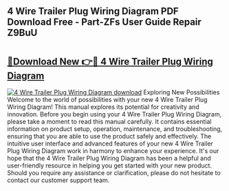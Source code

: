 ## 4 Wire Trailer Plug Wiring Diagram PDF Download Free - Part-ZFs User Guide Repair Z9BuU

# <h2><a href="http://dfsae5.blite.top/?on=4+Wire+Trailer+Plug+Wiring+Diagram">🔗Download New 👉🔴 4 Wire Trailer Plug Wiring Diagram</a></h2>

[![4 Wire Trailer Plug Wiring Diagram download](https://i.imgur.com/lujVjoI.png)](http://dfsae5.blite.top/?on=4+Wire+Trailer+Plug+Wiring+Diagram)
Exploring New Possibilities Welcome to the world of possibilities with your new 4 Wire Trailer Plug Wiring Diagram! This manual explores its potential for creativity and innovation. Before you begin using your 4 Wire Trailer Plug Wiring Diagram, please take a moment to read this manual carefully. It contains essential information on product setup, operation, maintenance, and troubleshooting, ensuring that you are able to use the product safely and effectively. The intuitive user interface and advanced features of your new 4 Wire Trailer Plug Wiring Diagram work in harmony to enhance your experience. It's our hope that the 4 Wire Trailer Plug Wiring Diagram has been a helpful and user-friendly resource in helping you get started with your new product. Should you require any assistance or clarification, please do not hesitate to contact our customer support team.
